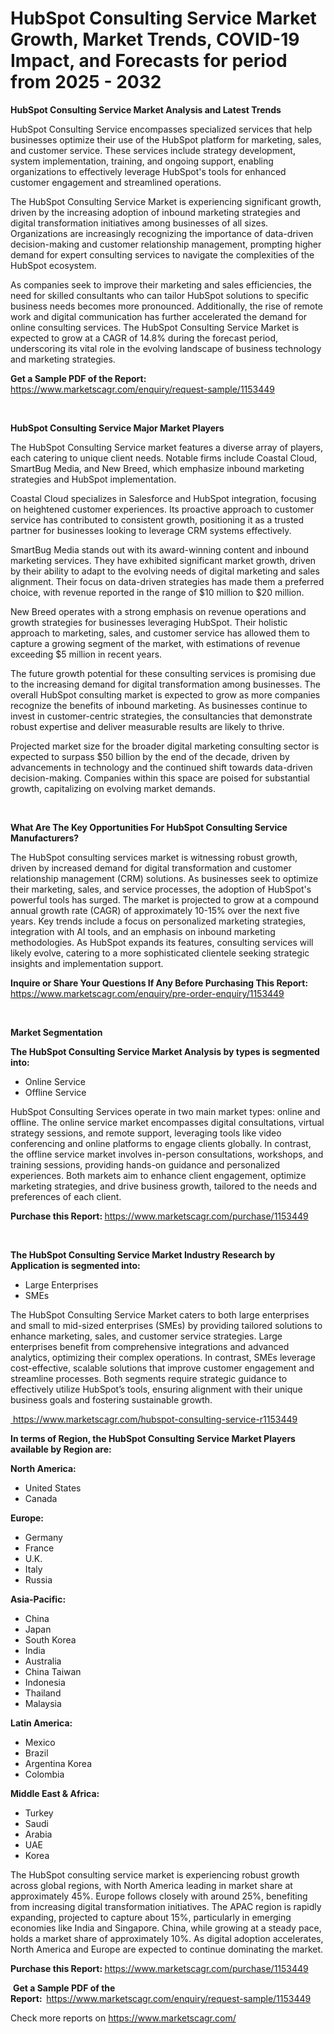 <p><h1>HubSpot Consulting Service Market Growth, Market Trends, COVID-19 Impact, and Forecasts for period from 2025 - 2032</h1></p><p><strong>HubSpot Consulting Service Market Analysis and Latest Trends</strong></p>
<p><p>HubSpot Consulting Service encompasses specialized services that help businesses optimize their use of the HubSpot platform for marketing, sales, and customer service. These services include strategy development, system implementation, training, and ongoing support, enabling organizations to effectively leverage HubSpot's tools for enhanced customer engagement and streamlined operations.</p><p>The HubSpot Consulting Service Market is experiencing significant growth, driven by the increasing adoption of inbound marketing strategies and digital transformation initiatives among businesses of all sizes. Organizations are increasingly recognizing the importance of data-driven decision-making and customer relationship management, prompting higher demand for expert consulting services to navigate the complexities of the HubSpot ecosystem.</p><p>As companies seek to improve their marketing and sales efficiencies, the need for skilled consultants who can tailor HubSpot solutions to specific business needs becomes more pronounced. Additionally, the rise of remote work and digital communication has further accelerated the demand for online consulting services. The HubSpot Consulting Service Market is expected to grow at a CAGR of 14.8% during the forecast period, underscoring its vital role in the evolving landscape of business technology and marketing strategies.</p></p>
<p><strong>Get a Sample PDF of the Report:&nbsp;</strong> <a href="https://www.marketscagr.com/enquiry/request-sample/1153449?utm_campaign=2116&utm_medium=2&utm_source=Github&utm_content=ia&utm_term=10032025&utm_id=hubspot-consulting-service">https://www.marketscagr.com/enquiry/request-sample/1153449</a></p>
<p>&nbsp;</p>
<p><strong>HubSpot Consulting Service Major Market Players</strong></p>
<p><p>The HubSpot Consulting Service market features a diverse array of players, each catering to unique client needs. Notable firms include Coastal Cloud, SmartBug Media, and New Breed, which emphasize inbound marketing strategies and HubSpot implementation. </p><p>Coastal Cloud specializes in Salesforce and HubSpot integration, focusing on heightened customer experiences. Its proactive approach to customer service has contributed to consistent growth, positioning it as a trusted partner for businesses looking to leverage CRM systems effectively. </p><p>SmartBug Media stands out with its award-winning content and inbound marketing services. They have exhibited significant market growth, driven by their ability to adapt to the evolving needs of digital marketing and sales alignment. Their focus on data-driven strategies has made them a preferred choice, with revenue reported in the range of $10 million to $20 million.</p><p>New Breed operates with a strong emphasis on revenue operations and growth strategies for businesses leveraging HubSpot. Their holistic approach to marketing, sales, and customer service has allowed them to capture a growing segment of the market, with estimations of revenue exceeding $5 million in recent years.</p><p>The future growth potential for these consulting services is promising due to the increasing demand for digital transformation among businesses. The overall HubSpot consulting market is expected to grow as more companies recognize the benefits of inbound marketing. As businesses continue to invest in customer-centric strategies, the consultancies that demonstrate robust expertise and deliver measurable results are likely to thrive.</p><p>Projected market size for the broader digital marketing consulting sector is expected to surpass $50 billion by the end of the decade, driven by advancements in technology and the continued shift towards data-driven decision-making. Companies within this space are poised for substantial growth, capitalizing on evolving market demands.</p></p>
<p>&nbsp;</p>
<p><strong>What Are The Key Opportunities For HubSpot Consulting Service Manufacturers?</strong></p>
<p><p>The HubSpot consulting services market is witnessing robust growth, driven by increased demand for digital transformation and customer relationship management (CRM) solutions. As businesses seek to optimize their marketing, sales, and service processes, the adoption of HubSpot's powerful tools has surged. The market is projected to grow at a compound annual growth rate (CAGR) of approximately 10-15% over the next five years. Key trends include a focus on personalized marketing strategies, integration with AI tools, and an emphasis on inbound marketing methodologies. As HubSpot expands its features, consulting services will likely evolve, catering to a more sophisticated clientele seeking strategic insights and implementation support.</p></p>
<p><strong>Inquire or Share Your Questions If Any Before Purchasing This Report:</strong> <a href="https://www.marketscagr.com/enquiry/pre-order-enquiry/1153449?utm_campaign=2116&utm_medium=2&utm_source=Github&utm_content=ia&utm_term=10032025&utm_id=hubspot-consulting-service">https://www.marketscagr.com/enquiry/pre-order-enquiry/1153449</a></p>
<p>&nbsp;</p>
<p><strong>Market Segmentation</strong></p>
<p><strong>The HubSpot Consulting Service Market Analysis by types is segmented into:</strong></p>
<p><ul><li>Online Service</li><li>Offline Service</li></ul></p>
<p><p>HubSpot Consulting Services operate in two main market types: online and offline. The online service market encompasses digital consultations, virtual strategy sessions, and remote support, leveraging tools like video conferencing and online platforms to engage clients globally. In contrast, the offline service market involves in-person consultations, workshops, and training sessions, providing hands-on guidance and personalized experiences. Both markets aim to enhance client engagement, optimize marketing strategies, and drive business growth, tailored to the needs and preferences of each client.</p></p>
<p><strong>Purchase this Report:&nbsp;</strong><a href="https://www.marketscagr.com/purchase/1153449?utm_campaign=2116&utm_medium=2&utm_source=Github&utm_content=ia&utm_term=10032025&utm_id=hubspot-consulting-service">https://www.marketscagr.com/purchase/1153449</a></p>
<p>&nbsp;</p>
<p><strong>The HubSpot Consulting Service Market Industry Research by Application is segmented into:</strong></p>
<p><ul><li>Large Enterprises</li><li>SMEs</li></ul></p>
<p><p>The HubSpot Consulting Service Market caters to both large enterprises and small to mid-sized enterprises (SMEs) by providing tailored solutions to enhance marketing, sales, and customer service strategies. Large enterprises benefit from comprehensive integrations and advanced analytics, optimizing their complex operations. In contrast, SMEs leverage cost-effective, scalable solutions that improve customer engagement and streamline processes. Both segments require strategic guidance to effectively utilize HubSpot’s tools, ensuring alignment with their unique business goals and fostering sustainable growth.</p></p>
<p><a href="https://www.marketscagr.com/hubspot-consulting-service-r1153449?utm_campaign=2116&utm_medium=2&utm_source=Github&utm_content=ia&utm_term=10032025&utm_id=hubspot-consulting-service">&nbsp;https://www.marketscagr.com/hubspot-consulting-service-r1153449</a></p>
<p><strong>In terms of Region, the HubSpot Consulting Service Market Players available by Region are:</strong></p>
<p>
    <p> <strong> North America: </strong>
        <ul>
            <li>United States</li>
            <li>Canada</li>
        </ul>
        </p> 
    <p> <strong> Europe: </strong>
        <ul>
            <li>Germany</li>
            <li>France</li>
            <li>U.K.</li>
            <li>Italy</li>
            <li>Russia</li>
        </ul>
        </p> 
    <p> <strong> Asia-Pacific: </strong>
        <ul>
            <li>China</li>
            <li>Japan</li>
            <li>South Korea</li>
            <li>India</li>
            <li>Australia</li>
            <li>China Taiwan</li>
            <li>Indonesia</li>
            <li>Thailand</li>
            <li>Malaysia</li>
        </ul>
        </p> 
    <p> <strong> Latin America: </strong>
        <ul>
            <li>Mexico</li>
            <li>Brazil</li>
            <li>Argentina Korea</li>
            <li>Colombia</li>
        </ul>
        </p> 
    <p> <strong> Middle East & Africa: </strong>
        <ul>
            <li>Turkey</li>
            <li>Saudi</li>
            <li>Arabia</li>
            <li>UAE</li>
            <li>Korea</li>
        </ul>
    </p>
    </p>
<p><p>The HubSpot consulting service market is experiencing robust growth across global regions, with North America leading in market share at approximately 45%. Europe follows closely with around 25%, benefiting from increasing digital transformation initiatives. The APAC region is rapidly expanding, projected to capture about 15%, particularly in emerging economies like India and Singapore. China, while growing at a steady pace, holds a market share of approximately 10%. As digital adoption accelerates, North America and Europe are expected to continue dominating the market.</p></p>
<p><strong>Purchase this Report: </strong><a href="https://www.marketscagr.com/purchase/1153449?utm_campaign=2116&utm_medium=2&utm_source=Github&utm_content=ia&utm_term=10032025&utm_id=hubspot-consulting-service">https://www.marketscagr.com/purchase/1153449</a></p>
<p>&nbsp;<strong>Get a Sample PDF of the Report:&nbsp;&nbsp;</strong><a href="https://www.marketscagr.com/enquiry/request-sample/1153449?utm_campaign=2116&utm_medium=2&utm_source=Github&utm_content=ia&utm_term=10032025&utm_id=hubspot-consulting-service">https://www.marketscagr.com/enquiry/request-sample/1153449</a></p>
<p><strong></strong></p>
<p>Check more reports on <a href="https://www.marketscagr.com/?utm_campaign=2116&utm_medium=2&utm_source=Github&utm_content=ia&utm_term=10032025&utm_id=hubspot-consulting-service">https://www.marketscagr.com/</a></p>
